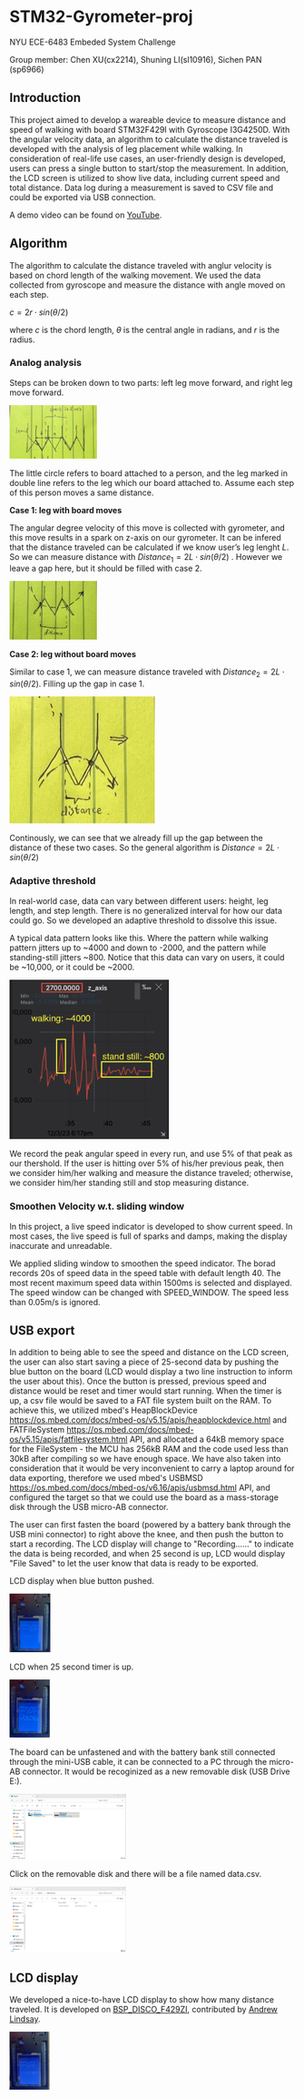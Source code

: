 # STM32-Gyrometer-proj

NYU ECE-6483 Embeded System Challenge

Group member: Chen XU(cx2214), Shuning LI(sl10916), Sichen PAN (sp6966)

## Introduction

This project aimed to develop a wareable device to measure distance and speed of walking with board STM32F429I with Gyroscope I3G4250D. With the angular velocity data, an algorithm to calculate the distance traveled is developed with the analysis of leg placement while walking. In consideration of real-life use cases, an user-friendly design is developed, users can press a single button to start/stop the measurement. In addition, the LCD screen is utilized to show live data, including current speed and total distance. Data log during a measurement is saved to CSV file and could be exported via USB connection. 

A demo video can be found on [YouTube](https://youtu.be//f3MMmMKtFfY).

## Algorithm

The algorithm to calculate the distance traveled with anglur velocity is based on chord length of the walking movement. We used the data collected from gyroscope and measure the distance with angle moved on each step. 

 $c=2r⋅sin(θ/2)$ 

where *c* is the chord length, *θ* is the central angle in radians, and *r* is the radius.

### Analog analysis

Steps can be broken down to two parts: left leg move forward, and right leg move forward. 

<img src="./resource/analysis1.jpg" alt="analysis1" style="zoom: 15%;" />

The little circle refers to board attached to a person, and the leg marked in double line refers to the leg which our board attached to. Assume each step of this person moves a same distance.



**Case 1: leg with board moves**

The angular degree velocity of this move is collected with gyrometer, and this move results in a spark on z-axis on our gyrometer. It can be infered that the distance traveled can be calculated if we know user’s leg lenght $L$. So we can measure distance with $Distance_1 = 2L⋅sin(θ/2)$ . However we leave a gap here, but it should be filled with case 2.

<img src="./resource/analysis2.jpg" alt="analysis2" style="zoom:15%;" />

**Case 2: leg without board moves**

Similar to case 1, we can measure distance traveled with $Distance_2 = 2L⋅sin(θ/2)$. Filling up the gap in case 1.

<img src="./resource/analysis3.jpg" alt="analysis3" style="zoom:25%;" />

Continously, we can see that we already fill up the gap between the distance of these two cases. So the  general algorithm is $Distance = 2L⋅sin(θ/2)$

### Adaptive threshold

In real-world case, data can vary between different users: height, leg length, and step length. There is no generalized interval for how our data could go. So we developed an adaptive threshold to dissolve this issue. 

A typical data pattern looks like this. Where the pattern while walking pattern jitters up to ~4000 and down to -2000, and the pattern while standing-still jitters ~800. Notice that this data can vary on users, it could be ~10,000, or it could be ~2000. 

<img src="./resource/data1.png" alt="data1" style="zoom:40%;" />

We record the peak angular speed in every run, and use 5% of that peak as our thershold. If the user is hitting over 5% of his/her previous peak, then we consider him/her walking and measure the distance traveled; otherwise, we consider him/her standing still and stop measuring distance.

### Smoothen Velocity w.t. sliding window

In this project, a live speed indicator is developed to show current speed. In most cases, the live speed is full of sparks and damps, making the display inaccurate and unreadable. 

We applied sliding window to smoothen the speed indicator. The borad records 20s of speed data in the speed table with default length 40. The most recent maximum speed data within 1500ms is selected and displayed. The speed window can be changed with SPEED_WINDOW. The speed less than 0.05m/s is ignored.

## USB export

In addition to being able to see the speed and distance on the LCD screen, the user can also start saving a piece of 25-second data by pushing the blue button on the board (LCD would display a two line instruction to inform the user about this). Once the button is pressed, previous speed and distance would be reset and timer would start running. When the timer is up, a csv file would be saved to a FAT file system built on the RAM. To achieve this, we utilized mbed's HeapBlockDevice https://os.mbed.com/docs/mbed-os/v5.15/apis/heapblockdevice.html and FATFileSystem https://os.mbed.com/docs/mbed-os/v5.15/apis/fatfilesystem.html API, and allocated a 64kB memory space for the FileSystem - the MCU has 256kB RAM and the code used less than 30kB after compiling so we have enough space. We have also taken into consideration that it would be very inconvenient to carry a laptop around for data exporting, therefore we used mbed's USBMSD https://os.mbed.com/docs/mbed-os/v6.16/apis/usbmsd.html API, and configured the target so that we could use the board as a mass-storage disk through the USB micro-AB connector. 

The user can first fasten the board (powered by a battery bank through the USB mini connector) to right above the knee, and then push the button to start a recording. The LCD display will change to "Recording......" to indicate the data is being recorded, and when 25 second is up, LCD would display "File Saved" to let the user know that data is ready to be exported. 

LCD display when blue button pushed. 

<img src="./resource/lcd_record.jpg" alt="lcd_record" style="zoom:10%;" />

LCD when 25 second timer is up. 

<img src="./resource/lcd_saved.jpg" alt="lcd_saved" style="zoom:10%;" />

The board can be unfastened and with the battery bank still connected through the mini-USB cable, it can be connected to a PC through the micro-AB connector. It would be recoginized as a new removable disk (USB Drive E:).

<img src="./resource/usbmsd1.png" alt="usbmsd1" style="zoom:20%;" />

Click on the removable disk and there will be a file named data.csv.

<img src="./resource/usbmsd2.png" alt="usbmsd2" style="zoom:20%;" />

## LCD display

We developed a nice-to-have LCD display to show how many distance traveled. It is developed on [BSP_DISCO_F429ZI](https://os.mbed.com/users/SomeRandomBloke/code/BSP_DISCO_F429ZI/), contributed by [Andrew Lindsay](https://os.mbed.com/users/SomeRandomBloke/).

<img src="./resource/lcd.jpg" alt="lcd" style="zoom:10%;" />
